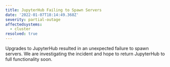 ```yaml
---
title: JupyterHub Failing to Spawn Servers
date: '2022-01-07T18:14:49.368Z'
severity: partial-outage
affectedsystems:
  - cluster
resolved: true
---
```

Upgrades to JupyterHub resulted in an unexpected failure to spawn servers. We are investigating the incident and hope to return JupyterHub to full functionality soon.

<!--- language code: en -->
